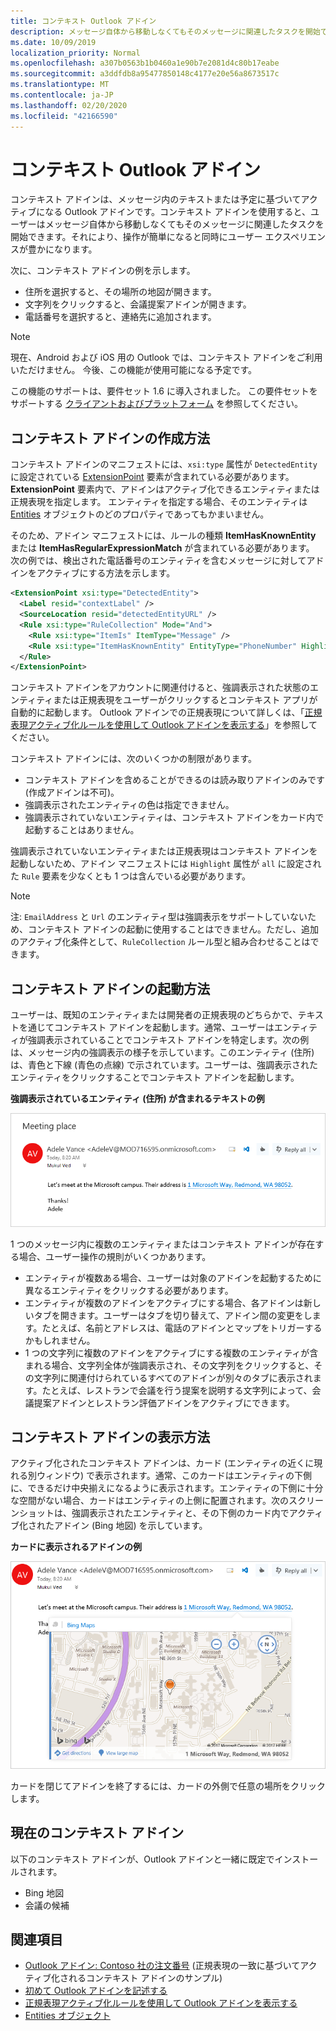 ```yaml
---
title: コンテキスト Outlook アドイン
description: メッセージ自体から移動しなくてもそのメッセージに関連したタスクを開始できます。それにより、操作が簡単になると同時にユーザー エクスペリエンスが豊かになります。
ms.date: 10/09/2019
localization_priority: Normal
ms.openlocfilehash: a307b0563b1b0460a1e90b7e2081d4c80b17eabe
ms.sourcegitcommit: a3ddfdb8a95477850148c4177e20e56a8673517c
ms.translationtype: MT
ms.contentlocale: ja-JP
ms.lasthandoff: 02/20/2020
ms.locfileid: "42166590"
---
```

# <a name="contextual-outlook-add-ins"></a>コンテキスト Outlook アドイン

コンテキスト アドインは、メッセージ内のテキストまたは予定に基づいてアクティブになる Outlook アドインです。コンテキスト アドインを使用すると、ユーザーはメッセージ自体から移動しなくてもそのメッセージに関連したタスクを開始できます。それにより、操作が簡単になると同時にユーザー エクスペリエンスが豊かになります。

次に、コンテキスト アドインの例を示します。

- 住所を選択すると、その場所の地図が開きます。
- 文字列をクリックすると、会議提案アドインが開きます。
- 電話番号を選択すると、連絡先に追加されます。


> [!NOTE]
> 現在、Android および iOS 用の Outlook では、コンテキスト アドインをご利用いただけません。 今後、この機能が使用可能になる予定です。
>
> この機能のサポートは、要件セット 1.6 に導入されました。 この要件セットをサポートする [クライアントおよびプラットフォーム](../reference/requirement-sets/outlook-api-requirement-sets.md#requirement-sets-supported-by-exchange-servers-and-outlook-clients) を参照してください。

## <a name="how-to-make-a-contextual-add-in"></a>コンテキスト アドインの作成方法

コンテキスト アドインのマニフェストには、`xsi:type` 属性が `DetectedEntity` に設定されている [ExtensionPoint](../reference/manifest/extensionpoint.md) 要素が含まれている必要があります。 **ExtensionPoint** 要素内で、アドインはアクティブ化できるエンティティまたは正規表現を指定します。 エンティティを指定する場合、そのエンティティは [Entities](/javascript/api/outlook/office.entities) オブジェクトのどのプロパティであってもかまいません。

そのため、アドイン マニフェストには、ルールの種類 **ItemHasKnownEntity** または **ItemHasRegularExpressionMatch** が含まれている必要があります。 次の例では、検出された電話番号のエンティティを含むメッセージに対してアドインをアクティブにする方法を示します。

```XML
<ExtensionPoint xsi:type="DetectedEntity">
  <Label resid="contextLabel" />
  <SourceLocation resid="detectedEntityURL" />
  <Rule xsi:type="RuleCollection" Mode="And">
    <Rule xsi:type="ItemIs" ItemType="Message" />
    <Rule xsi:type="ItemHasKnownEntity" EntityType="PhoneNumber" Highlight="all" />
  </Rule>
</ExtensionPoint>
```

コンテキスト アドインをアカウントに関連付けると、強調表示された状態のエンティティまたは正規表現をユーザーがクリックするとコンテキスト アプリが自動的に起動します。 Outlook アドインでの正規表現について詳しくは、「[正規表現アクティブ化ルールを使用して Outlook アドインを表示する](use-regular-expressions-to-show-an-outlook-add-in.md)」を参照してください。

コンテキスト アドインには、次のいくつかの制限があります。

- コンテキスト アドインを含めることができるのは読み取りアドインのみです (作成アドインは不可)。
- 強調表示されたエンティティの色は指定できません。
- 強調表示されていないエンティティは、コンテキスト アドインをカード内で起動することはありません。

強調表示されていないエンティティまたは正規表現はコンテキスト アドインを起動しないため、アドイン マニフェストには `Highlight` 属性が `all` に設定された `Rule` 要素を少なくとも 1 つは含んでいる必要があります。

> [!NOTE]
> 注: `EmailAddress` と `Url` のエンティティ型は強調表示をサポートしていないため、コンテキスト アドインの起動に使用することはできません。ただし、追加のアクティブ化条件として、`RuleCollection` ルール型と組み合わせることはできます。

## <a name="how-to-launch-a-contextual-add-in"></a>コンテキスト アドインの起動方法

ユーザーは、既知のエンティティまたは開発者の正規表現のどちらかで、テキストを通じてコンテキスト アドインを起動します。通常、ユーザーはエンティティが強調表示されていることでコンテキスト アドインを特定します。次の例は、メッセージ内の強調表示の様子を示しています。このエンティティ (住所) は、青色と下線 (青色の点線) で示されています。ユーザーは、強調表示されたエンティティをクリックすることでコンテキスト アドインを起動します。 

**強調表示されているエンティティ (住所) が含まれるテキストの例**

![電子メール内で強調表示されたエンティティを示しています](../images/outlook-detected-entity-highlight.png)
    
1 つのメッセージ内に複数のエンティティまたはコンテキスト アドインが存在する場合、ユーザー操作の規則がいくつかあります。

- エンティティが複数ある場合、ユーザーは対象のアドインを起動するために異なるエンティティをクリックする必要があります。
- エンティティが複数のアドインをアクティブにする場合、各アドインは新しいタブを開きます。ユーザーはタブを切り替えて、アドイン間の変更をします。たとえば、名前とアドレスは、電話のアドインとマップをトリガーするかもしれません。
- 1 つの文字列に複数のアドインをアクティブにする複数のエンティティが含まれる場合、文字列全体が強調表示され、その文字列をクリックすると、その文字列に関連付けられているすべてのアドインが別々のタブに表示されます。たとえば、レストランで会議を行う提案を説明する文字列によって、会議提案アドインとレストラン評価アドインをアクティブにできます。

## <a name="how-a-contextual-add-in-displays"></a>コンテキスト アドインの表示方法

アクティブ化されたコンテキスト アドインは、カード (エンティティの近くに現れる別ウィンドウ) で表示されます。通常、このカードはエンティティの下側に、できるだけ中央揃えになるように表示されます。エンティティの下側に十分な空間がない場合、カードはエンティティの上側に配置されます。次のスクリーンショットは、強調表示されたエンティティと、その下側のカード内でアクティブ化されたアドイン (Bing 地図) を示しています。

**カードに表示されるアドインの例**

![カード内のコンテキスト アプリを示しています](../images/outlook-detected-entity-card.png)

カードを閉じてアドインを終了するには、カードの外側で任意の場所をクリックします。

## <a name="current-contextual-add-ins"></a>現在のコンテキスト アドイン

以下のコンテキスト アドインが、Outlook アドインと一緒に既定でインストールされます。

- Bing 地図 
- 会議の候補

## <a name="see-also"></a>関連項目

- [Outlook アドイン: Contoso 社の注文番号](https://github.com/OfficeDev/Outlook-Add-In-Contextual-Regex) (正規表現の一致に基づいてアクティブ化されるコンテキスト アドインのサンプル)
- [初めて Outlook アドインを記述する](../quickstarts/outlook-quickstart.md)
- [正規表現アクティブ化ルールを使用して Outlook アドインを表示する](use-regular-expressions-to-show-an-outlook-add-in.md)
- [Entities オブジェクト](/javascript/api/outlook/office.entities)
